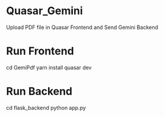 # Quasar_Gemini
Upload PDF file in Quasar Frontend and Send Gemini Backend

# Run Frontend
cd GemiPdf
yarn install
quasar dev

# Run Backend
cd flask_backend
python app.py